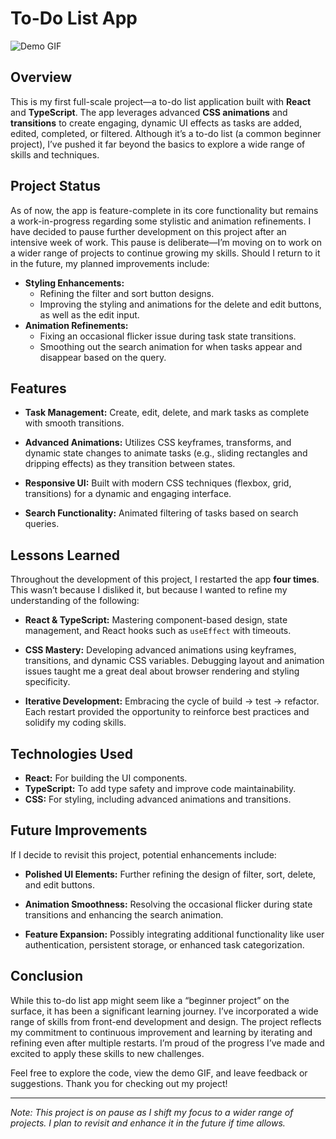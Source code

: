 # To-Do List App

![Demo GIF](./src/assets/app-example.gif)

## Overview

This is my first full-scale project—a to-do list application built with **React** and **TypeScript**. The app leverages advanced **CSS animations** and **transitions** to create engaging, dynamic UI effects as tasks are added, edited, completed, or filtered. Although it’s a to-do list (a common beginner project), I’ve pushed it far beyond the basics to explore a wide range of skills and techniques.

## Project Status

As of now, the app is feature-complete in its core functionality but remains a work-in-progress regarding some stylistic and animation refinements. I have decided to pause further development on this project after an intensive week of work. This pause is deliberate—I’m moving on to work on a wider range of projects to continue growing my skills. Should I return to it in the future, my planned improvements include:

- **Styling Enhancements:**
  - Refining the filter and sort button designs.
  - Improving the styling and animations for the delete and edit buttons, as well as the edit input.
- **Animation Refinements:**
  - Fixing an occasional flicker issue during task state transitions.
  - Smoothing out the search animation for when tasks appear and disappear based on the query.

## Features

- **Task Management:**
  Create, edit, delete, and mark tasks as complete with smooth transitions.

- **Advanced Animations:**
  Utilizes CSS keyframes, transforms, and dynamic state changes to animate tasks (e.g., sliding rectangles and dripping effects) as they transition between states.

- **Responsive UI:**
  Built with modern CSS techniques (flexbox, grid, transitions) for a dynamic and engaging interface.

- **Search Functionality:**
  Animated filtering of tasks based on search queries.

## Lessons Learned

Throughout the development of this project, I restarted the app **four times**. This wasn’t because I disliked it, but because I wanted to refine my understanding of the following:

- **React & TypeScript:**
  Mastering component-based design, state management, and React hooks such as `useEffect` with timeouts.

- **CSS Mastery:**
  Developing advanced animations using keyframes, transitions, and dynamic CSS variables. Debugging layout and animation issues taught me a great deal about browser rendering and styling specificity.

- **Iterative Development:**
  Embracing the cycle of build → test → refactor. Each restart provided the opportunity to reinforce best practices and solidify my coding skills.

## Technologies Used

- **React:** For building the UI components.
- **TypeScript:** To add type safety and improve code maintainability.
- **CSS:** For styling, including advanced animations and transitions.

## Future Improvements

If I decide to revisit this project, potential enhancements include:

- **Polished UI Elements:**
  Further refining the design of filter, sort, delete, and edit buttons.

- **Animation Smoothness:**
  Resolving the occasional flicker during state transitions and enhancing the search animation.

- **Feature Expansion:**
  Possibly integrating additional functionality like user authentication, persistent storage, or enhanced task categorization.

## Conclusion

While this to-do list app might seem like a “beginner project” on the surface, it has been a significant learning journey. I’ve incorporated a wide range of skills from front-end development and design. The project reflects my commitment to continuous improvement and learning by iterating and refining even after multiple restarts. I’m proud of the progress I’ve made and excited to apply these skills to new challenges.

Feel free to explore the code, view the demo GIF, and leave feedback or suggestions. Thank you for checking out my project!

---

_Note: This project is on pause as I shift my focus to a wider range of projects. I plan to revisit and enhance it in the future if time allows._

